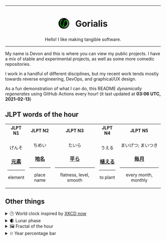 ***

<h1 align="center">
<sub>
    <img src="readme/resources/avatar.png" height="36">
</sub>
&nbsp;
Gorialis
</h1>
<p align="center">
Hello! I like making tangible software.
</p>

***

My name is Devon and this is where you can view my public projects. I have a mix of stable and experimental projects, as well as some more comedic repositories.

I work in a handful of different disciplines, but my recent work tends mostly towards reverse engineering, DevOps, and graphical/UX design.

As a fun demonstration of what I can do, this README *dynamically regenerates* using GitHub Actions every hour! (it last updated at **03:06 UTC, 2021-02-13**)

<h2>JLPT words of the hour</h2>
<table>
    <tr>
        <th>JLPT N1</th>
        <th>JLPT N2</th>
        <th>JLPT N3</th>
        <th>JLPT N4</th>
        <th>JLPT N5</th>
    </tr>
    <tr>
        <td>
            <p align="center">げんそ</p>
            <h3 align="center"><b><a href="https://jisho.org/search/%E5%85%83%E7%B4%A0">元素</a></b></h3>
            <hr>
            <p align="center">element</p>
        </td>
        <td>
            <p align="center">ちめい</p>
            <h3 align="center"><b><a href="https://jisho.org/search/%E5%9C%B0%E5%90%8D">地名</a></b></h3>
            <hr>
            <p align="center">place name</p>
        </td>
        <td>
            <p align="center">たいら</p>
            <h3 align="center"><b><a href="https://jisho.org/search/%E5%B9%B3%E3%82%89">平ら</a></b></h3>
            <hr>
            <p align="center">flatness,<wbr> level,<wbr> smooth</p>
        </td>
        <td>
            <p align="center">うえる</p>
            <h3 align="center"><b><a href="https://jisho.org/search/%E6%A4%8D%E3%81%88%E3%82%8B">植える</a></b></h3>
            <hr>
            <p align="center">to plant</p>
        </td>
        <td>
            <p align="center">まいげつ; まいつき</p>
            <h3 align="center"><b><a href="https://jisho.org/search/%E6%AF%8E%E6%9C%88">毎月</a></b></h3>
            <hr>
            <p align="center">every month,<wbr> monthly</p>
        </td>
    </tr>
</table>

<h2>Other things</h2>
<details>
<summary>🕒  World clock inspired by <a href="https://xkcd.com/now">XKCD now</a></summary>

> <img src="generated/now.png" width="512">

</details>
<details>
<summary>🌒 Lunar phase</summary>

The moon is approximately 6.75% through its phase (Waxing Crescent).

</details>
<details>
<summary>&#x1f5bc; Fractal of the hour</summary>

> <img src="generated/fractal.png" width="512">

</details>
<details>
<summary>&#x23f2; Year percentage bar</summary>
<pre><code>2021 [██▁▁▁▁▁▁▁▁▁▁▁▁▁▁▁▁▁▁] 11.82%</code></pre>
</details>
